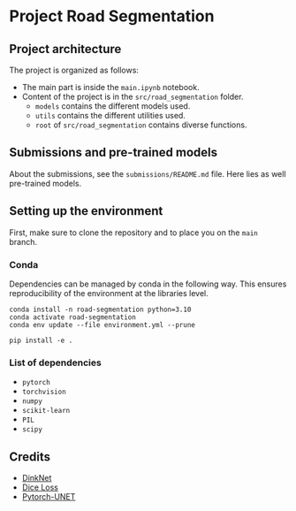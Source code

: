 # Project Road Segmentation

## Project architecture

The project is organized as follows:
* The main part is inside the `main.ipynb` notebook.
* Content of the project is in the `src/road_segmentation` folder.
  * `models` contains the different models used.
  * `utils` contains the different utilities used.
  * `root` of `src/road_segmentation` contains diverse functions.

## Submissions and pre-trained models

About the submissions, see the `submissions/README.md` file. Here lies as well pre-trained models.

## Setting up the environment

First, make sure to clone the repository and to place you on the `main` branch.

### Conda

Dependencies can be managed by conda in the following way. This ensures reproducibility of the environment at the libraries level.

```
conda install -n road-segmentation python=3.10
conda activate road-segmentation
conda env update --file environment.yml --prune

pip install -e .
```

### List of dependencies

* `pytorch`
* `torchvision`
* `numpy`
* `scikit-learn`
* `PIL`
* `scipy`

## Credits

* [DinkNet](https://github.com/zlckanata/DeepGlobe-Road-Extraction-Challenge/blob/master/networks/dinknet.py)
* [Dice Loss](https://www.kaggle.com/code/bigironsphere/loss-function-library-keras-pytorch)
* [Pytorch-UNET](https://github.com/milesial/Pytorch-UNet)